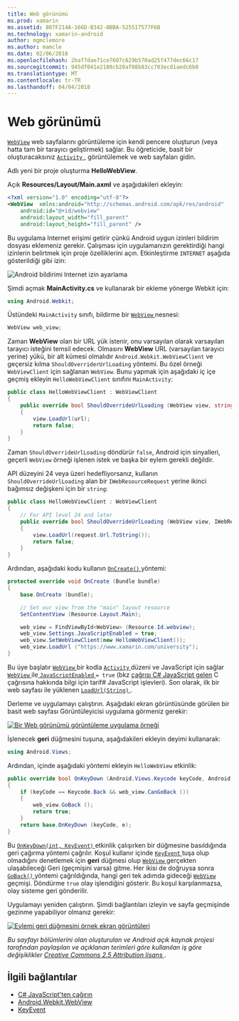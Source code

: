 ```yaml
---
title: Web görünümü
ms.prod: xamarin
ms.assetid: 807F214A-166D-B342-0BBA-525517577F6B
ms.technology: xamarin-android
author: mgmclemore
ms.author: mamcle
ms.date: 02/06/2018
ms.openlocfilehash: 2baf7dae71ce7607c629b570ad25f477dec66c17
ms.sourcegitcommit: 945df041e2180cb20af08b83cc703ecd1aedc6b0
ms.translationtype: MT
ms.contentlocale: tr-TR
ms.lasthandoff: 04/04/2018
---
```

# <a name="web-view"></a>Web görünümü

[`WebView`](https://developer.xamarin.com/api/type/Android.Webkit.WebView/) web sayfalarını görüntüleme için kendi pencere oluşturun (veya hatta tam bir tarayıcı geliştirmek) sağlar. Bu öğreticide, basit bir oluşturacaksınız [ `Activity` ](https://developer.xamarin.com/api/type/Android.App.Activity/) , görüntülemek ve web sayfaları gidin.

Adlı yeni bir proje oluşturma **HelloWebView**.

Açık **Resources/Layout/Main.axml** ve aşağıdakileri ekleyin:

```xml
<?xml version="1.0" encoding="utf-8"?>
<WebView  xmlns:android="http://schemas.android.com/apk/res/android"
    android:id="@+id/webview"
    android:layout_width="fill_parent"
    android:layout_height="fill_parent" />
```

Bu uygulama Internet erişimi getirir çünkü Android uygun izinleri bildirim dosyası eklemeniz gerekir. Çalışması için uygulamanızın gerektirdiği hangi izinlerin belirtmek için proje özelliklerini açın. Etkinleştirme `INTERNET` aşağıda gösterildiği gibi izin:

![Android bildirimi Internet izin ayarlama](web-view-images/01-set-internet-permissions.png)

Şimdi açmak **MainActivity.cs** ve kullanarak bir ekleme yönerge Webkit için:

```csharp
using Android.Webkit;
```

Üstündeki `MainActivity` sınıfı, bildirme bir [ `WebView` ](https://developer.xamarin.com/api/type/Android.Webkit.WebView/) nesnesi:

```csharp
WebView web_view;
```

Zaman **WebView** olan bir URL yük istenir, onu varsayılan olarak varsayılan tarayıcı isteğini temsil edecek. Olmasını **WebView** URL (varsayılan tarayıcı yerine) yükü, bir alt kümesi olmalıdır `Android.Webkit.WebViewClient` ve geçersiz kılma `ShouldOverriderUrlLoading` yöntemi. Bu özel örneği `WebViewClient` için sağlanan `WebView`. Bunu yapmak için aşağıdaki iç içe geçmiş ekleyin `HelloWebViewClient` sınıfını `MainActivity`:

```csharp
public class HelloWebViewClient : WebViewClient
{
    public override bool ShouldOverrideUrlLoading (WebView view, string url)
    {
        view.LoadUrl(url);
        return false;
    }
}
```

Zaman `ShouldOverrideUrlLoading` döndürür `false`, Android için sinyalleri, geçerli `WebView` örneği işlenen istek ve başka bir eylem gerekli değildir. 

API düzeyini 24 veya üzeri hedefliyorsanız, kullanın `ShouldOverrideUrlLoading` alan bir `IWebResourceRequest` yerine ikinci bağımsız değişkeni için bir `string`:

```csharp
public class HelloWebViewClient : WebViewClient
{
    // For API level 24 and later
    public override bool ShouldOverrideUrlLoading (WebView view, IWebResourceRequest request)
    {
        view.LoadUrl(request.Url.ToString());
        return false;
    }
}
```

Ardından, aşağıdaki kodu kullanın [ `OnCreate()` ](https://developer.xamarin.com/api/member/Android.App.Activity.OnCreate/(Android.OS.Bundle)) yöntemi:

```csharp
protected override void OnCreate (Bundle bundle)
{
    base.OnCreate (bundle);

    // Set our view from the "main" layout resource
    SetContentView (Resource.Layout.Main);

    web_view = FindViewById<WebView> (Resource.Id.webview);
    web_view.Settings.JavaScriptEnabled = true;
    web_view.SetWebViewClient(new HelloWebViewClient());
    web_view.LoadUrl ("https://www.xamarin.com/university");
}
```

Bu üye başlatır [ `WebView` ](https://developer.xamarin.com/api/type/Android.Webkit.WebView/) bir kodla [ `Activity` ](https://developer.xamarin.com/api/type/Android.App.Activity/) düzeni ve JavaScript için sağlar [ `WebView` ](https://developer.xamarin.com/api/type/Android.Webkit.WebView/) ile[ `JavaScriptEnabled` ](https://developer.xamarin.com/api/property/Android.Webkit.WebSettings.JavaScriptEnabled/) 
 `= true` (bkz [çağrısı C\# JavaScript gelen](https://developer.xamarin.com/recipes/android/controls/webview/call_csharp_from_javascript) C çağrısına hakkında bilgi için tarif\# JavaScript işlevleri). Son olarak, ilk bir web sayfası ile yüklenen [ `LoadUrl(String)` ](https://developer.xamarin.com/api/type/Android.Webkit.WebView/%2fM%2fLoadUrl).

Derleme ve uygulamayı çalıştırın. Aşağıdaki ekran görüntüsünde görülen bir basit web sayfası Görüntüleyicisi uygulama görmeniz gerekir:

[![Bir Web görünümü görüntüleme uygulama örneği](web-view-images/02-simple-webview-app-sml.png)](web-view-images/02-simple-webview-app.png#lightbox)

İşlenecek **geri** düğmesini tuşuna, aşağıdakileri ekleyin deyimi kullanarak:

```csharp
using Android.Views;
```

Ardından, içinde aşağıdaki yöntemi ekleyin `HelloWebView` etkinlik:

```csharp
public override bool OnKeyDown (Android.Views.Keycode keyCode, Android.Views.KeyEvent e)
{
    if (keyCode == Keycode.Back && web_view.CanGoBack ())
    {
        web_view.GoBack ();
        return true;
    }
    return base.OnKeyDown (keyCode, e);
}
```

Bu [ `OnKeyDown(int, KeyEvent)` ](https://developer.xamarin.com/api/member/Android.App.Activity.OnKeyDown/(Android.Views.Keycode%2cAndroid.Views.KeyEvent)) etkinlik çalışırken bir düğmesine basıldığında geri çağırma yöntemi çağrılır. Koşul kullanır içinde [ `KeyEvent` ](https://developer.xamarin.com/api/type/Android.Views.KeyEvent/) tuşa olup olmadığını denetlemek için **geri** düğmesi olup [ `WebView` ](https://developer.xamarin.com/api/type/Android.Webkit.WebView/) gerçekten ulaşabileceği Geri (geçmişini varsa) gitme. Her ikisi de doğruysa sonra [ `GoBack()` ](https://developer.xamarin.com/api/member/Android.Webkit.WebView.GoBack/) yöntemi çağrıldığında, hangi geri tek adımda gideceği [ `WebView` ](https://developer.xamarin.com/api/type/Android.Webkit.WebView/) geçmişi. Döndürme `true` olay işlendiğini gösterir. Bu koşul karşılanmazsa, olay sisteme geri gönderilir.

Uygulamayı yeniden çalıştırın. Şimdi bağlantıları izleyin ve sayfa geçmişinde gezinme yapabiliyor olmanız gerekir:

[![Eylemi geri düğmesini örnek ekran görüntüleri](web-view-images/03-back-button-sml.png)](web-view-images/03-back-button.png#lightbox)


*Bu sayfayı bölümlerini olan oluşturulan ve Android açık kaynak projesi tarafından paylaşılan ve açıklanan terimleri göre kullanılan iş göre değişiklikler*
[*Creative Commons 2.5 Attribution lisans* ](http://creativecommons.org/licenses/by/2.5/).


## <a name="related-links"></a>İlgili bağlantılar

- [C# JavaScript'ten çağırın](https://developer.xamarin.com/recipes/android/controls/webview/call_csharp_from_javascript)
- [Android.Webkit.WebView](https://developer.xamarin.com/api/type/Android.Webkit.WebView)
- [KeyEvent](https://developer.xamarin.com/api/type/Android.Webkit.WebView/Client)
